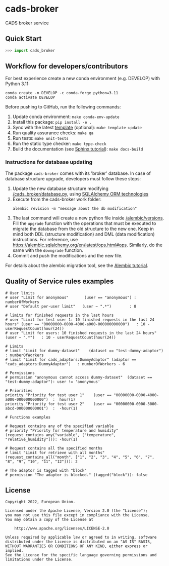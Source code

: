 # cads-broker

CADS broker service

## Quick Start

```python
>>> import cads_broker

```

## Workflow for developers/contributors

For best experience create a new conda environment (e.g. DEVELOP) with Python 3.11:

```
conda create -n DEVELOP -c conda-forge python=3.11
conda activate DEVELOP
```

Before pushing to GitHub, run the following commands:

1. Update conda environment: `make conda-env-update`
1. Install this package: `pip install -e .`
1. Sync with the latest [template](https://github.com/ecmwf-projects/cookiecutter-conda-package) (optional): `make template-update`
1. Run quality assurance checks: `make qa`
1. Run tests: `make unit-tests`
1. Run the static type checker: `make type-check`
1. Build the documentation (see [Sphinx tutorial](https://www.sphinx-doc.org/en/master/tutorial/)): `make docs-build`

### Instructions for database updating

The package `cads-broker` comes with its 'broker' database.
In case of database structure upgrade, developers must follow these steps:

1. Update the new database structure modifying [/cads_broker/database.py](/cads_broker/database.py), using
   [SQLAlchemy ORM technologies](https://docs.sqlalchemy.org/en/latest/orm/)
1. Execute from the cads-broker work folder:
   ```
   alembic revision -m "message about the db modification"
   ```
1. The last command will create a new python file inside [/alembic/versions](/alembic/versions). Fill the `upgrade`
   function with the operations that must be executed to migrate the database from the old structure to the new one.
   Keep in mind both DDL (structure modification) and DML (data modification) instructions. For reference,
   use https://alembic.sqlalchemy.org/en/latest/ops.html#ops.
   Similarly, do the same with the `downgrade` function.
1. Commit and push the modifications and the new file.

For details about the alembic migration tool, see the [Alembic tutorial](https://alembic.sqlalchemy.org/en/latest/tutorial.html).

## Quality of Service rules examples

```
# User limits
# user "Limit for anonymous"       (user == "anonymous") : numberOfWorkers
# user "Default per-user limit"   (user ~ ".*")        : 8

# limits for finished requests in the last hours
# user "Limit for test user 1: 10 finished requests in the last 24 hours" (user == "00000000-0000-4000-a000-000000000000")   : 10 - userRequestCount(hour(24))
# user "Limit for users: 10 finished requests in the last 24 hours" (user ~ ".*")   : 10 - userRequestCount(hour(24))

# Limits
# limit "Limit for dummy-dataset"    (dataset == "test-dummy-adaptor")      : numberOfWorkers
# limit "Limit for cads_adaptors:DummyAdaptor" (adaptor == "cads_adaptors:DummyAdaptor")   : numberOfWorkers - 6

# Permissions
# permission "anonymous cannot access dummy-dataset"  (dataset == "test-dummy-adaptor"): user != 'anonymous'

# Priorities
priority "Priority for test user 1"    (user == "00000000-0000-4000-a000-000000000000")  :  hour(1)
priority "Priority for test user 2"    (user == "00000000-0000-3000-abcd-000000000001")  :  -hour(1)

# Functions examples

# Request contains any of the specified variable
# priority "Priority for temperature and humidity" (request_contains_any("variable", ["temperature", "relative_humidity"])): -hour(1)

# Request contains all the specified months
# limit "Limit for retrieve with all months" (request_contains_all("month", ["1", "2", "3", "4", "5", "6", "7", "8", "9", "10", "11", "12"])): 2

# The adaptor is tagged with "block"
# permission "The adaptor is blocked." (tagged("block")): false

```

## License

```
Copyright 2022, European Union.

Licensed under the Apache License, Version 2.0 (the "License");
you may not use this file except in compliance with the License.
You may obtain a copy of the License at

    http://www.apache.org/licenses/LICENSE-2.0

Unless required by applicable law or agreed to in writing, software
distributed under the License is distributed on an "AS IS" BASIS,
WITHOUT WARRANTIES OR CONDITIONS OF ANY KIND, either express or implied.
See the License for the specific language governing permissions and
limitations under the License.
```
